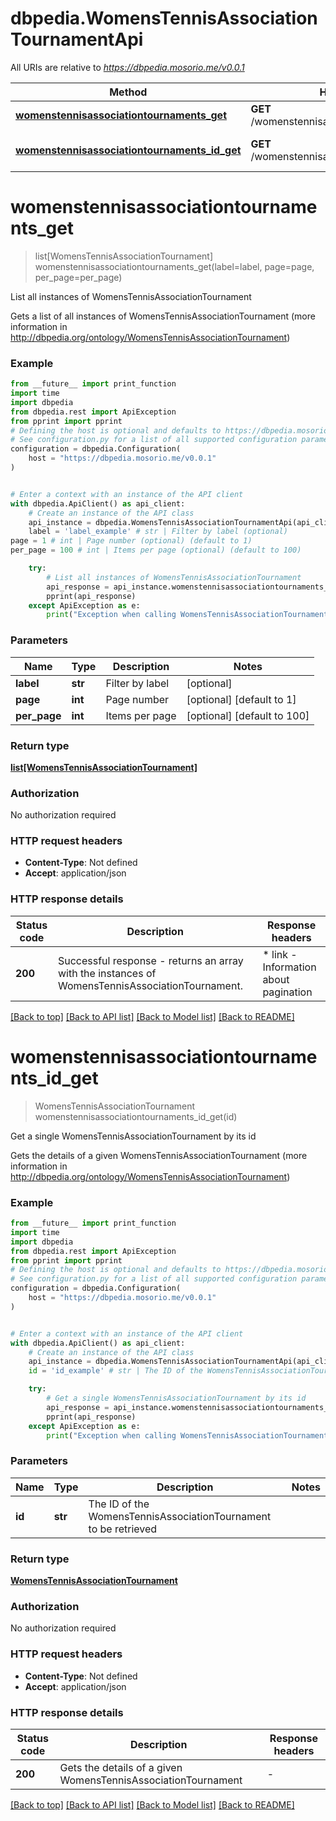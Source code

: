 # dbpedia.WomensTennisAssociationTournamentApi

All URIs are relative to *https://dbpedia.mosorio.me/v0.0.1*

Method | HTTP request | Description
------------- | ------------- | -------------
[**womenstennisassociationtournaments_get**](WomensTennisAssociationTournamentApi.md#womenstennisassociationtournaments_get) | **GET** /womenstennisassociationtournaments | List all instances of WomensTennisAssociationTournament
[**womenstennisassociationtournaments_id_get**](WomensTennisAssociationTournamentApi.md#womenstennisassociationtournaments_id_get) | **GET** /womenstennisassociationtournaments/{id} | Get a single WomensTennisAssociationTournament by its id


# **womenstennisassociationtournaments_get**
> list[WomensTennisAssociationTournament] womenstennisassociationtournaments_get(label=label, page=page, per_page=per_page)

List all instances of WomensTennisAssociationTournament

Gets a list of all instances of WomensTennisAssociationTournament (more information in http://dbpedia.org/ontology/WomensTennisAssociationTournament)

### Example

```python
from __future__ import print_function
import time
import dbpedia
from dbpedia.rest import ApiException
from pprint import pprint
# Defining the host is optional and defaults to https://dbpedia.mosorio.me/v0.0.1
# See configuration.py for a list of all supported configuration parameters.
configuration = dbpedia.Configuration(
    host = "https://dbpedia.mosorio.me/v0.0.1"
)


# Enter a context with an instance of the API client
with dbpedia.ApiClient() as api_client:
    # Create an instance of the API class
    api_instance = dbpedia.WomensTennisAssociationTournamentApi(api_client)
    label = 'label_example' # str | Filter by label (optional)
page = 1 # int | Page number (optional) (default to 1)
per_page = 100 # int | Items per page (optional) (default to 100)

    try:
        # List all instances of WomensTennisAssociationTournament
        api_response = api_instance.womenstennisassociationtournaments_get(label=label, page=page, per_page=per_page)
        pprint(api_response)
    except ApiException as e:
        print("Exception when calling WomensTennisAssociationTournamentApi->womenstennisassociationtournaments_get: %s\n" % e)
```

### Parameters

Name | Type | Description  | Notes
------------- | ------------- | ------------- | -------------
 **label** | **str**| Filter by label | [optional] 
 **page** | **int**| Page number | [optional] [default to 1]
 **per_page** | **int**| Items per page | [optional] [default to 100]

### Return type

[**list[WomensTennisAssociationTournament]**](WomensTennisAssociationTournament.md)

### Authorization

No authorization required

### HTTP request headers

 - **Content-Type**: Not defined
 - **Accept**: application/json

### HTTP response details
| Status code | Description | Response headers |
|-------------|-------------|------------------|
**200** | Successful response - returns an array with the instances of WomensTennisAssociationTournament. |  * link - Information about pagination <br>  |

[[Back to top]](#) [[Back to API list]](../README.md#documentation-for-api-endpoints) [[Back to Model list]](../README.md#documentation-for-models) [[Back to README]](../README.md)

# **womenstennisassociationtournaments_id_get**
> WomensTennisAssociationTournament womenstennisassociationtournaments_id_get(id)

Get a single WomensTennisAssociationTournament by its id

Gets the details of a given WomensTennisAssociationTournament (more information in http://dbpedia.org/ontology/WomensTennisAssociationTournament)

### Example

```python
from __future__ import print_function
import time
import dbpedia
from dbpedia.rest import ApiException
from pprint import pprint
# Defining the host is optional and defaults to https://dbpedia.mosorio.me/v0.0.1
# See configuration.py for a list of all supported configuration parameters.
configuration = dbpedia.Configuration(
    host = "https://dbpedia.mosorio.me/v0.0.1"
)


# Enter a context with an instance of the API client
with dbpedia.ApiClient() as api_client:
    # Create an instance of the API class
    api_instance = dbpedia.WomensTennisAssociationTournamentApi(api_client)
    id = 'id_example' # str | The ID of the WomensTennisAssociationTournament to be retrieved

    try:
        # Get a single WomensTennisAssociationTournament by its id
        api_response = api_instance.womenstennisassociationtournaments_id_get(id)
        pprint(api_response)
    except ApiException as e:
        print("Exception when calling WomensTennisAssociationTournamentApi->womenstennisassociationtournaments_id_get: %s\n" % e)
```

### Parameters

Name | Type | Description  | Notes
------------- | ------------- | ------------- | -------------
 **id** | **str**| The ID of the WomensTennisAssociationTournament to be retrieved | 

### Return type

[**WomensTennisAssociationTournament**](WomensTennisAssociationTournament.md)

### Authorization

No authorization required

### HTTP request headers

 - **Content-Type**: Not defined
 - **Accept**: application/json

### HTTP response details
| Status code | Description | Response headers |
|-------------|-------------|------------------|
**200** | Gets the details of a given WomensTennisAssociationTournament |  -  |

[[Back to top]](#) [[Back to API list]](../README.md#documentation-for-api-endpoints) [[Back to Model list]](../README.md#documentation-for-models) [[Back to README]](../README.md)

